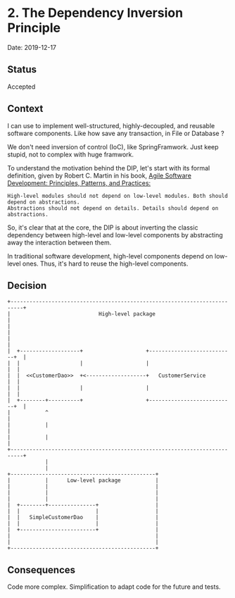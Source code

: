 # 2. The Dependency Inversion Principle

Date: 2019-12-17

## Status

Accepted

## Context

I can use to implement well-structured, highly-decoupled, and reusable software components. Like how save any transaction, in File or Database ? 

We don't need inversion of control (IoC), like SpringFramwork. Just keep stupid, not to complex with huge framwork.

To understand the motivation behind the DIP, let's start with its formal definition, given by Robert C. Martin in his book, [Agile Software Development: Principles, Patterns, and Practices:](https://www.pearson.com/us/higher-education/program/Martin-Agile-Software-Development-Principles-Patterns-and-Practices/PGM272869.html)

    High-level modules should not depend on low-level modules. Both should depend on abstractions.
    Abstractions should not depend on details. Details should depend on abstractions.

So, it's clear that at the core, the DIP is about inverting the classic dependency between high-level and low-level components by abstracting away the interaction between them.

In traditional software development, high-level components depend on low-level ones. Thus, it's hard to reuse the high-level components.

## Decision
```
+--------------------------------------------------------------------------+
|                            High-level package                            |
|                                                                          |
|                                                                          |
|  +-------------------+                    +---------------------------+  |
|  |                   |                    |                           |  |
|  |  <<CustomerDao>>  +<-------------------+   CustomerService         |  |
|  |                   |                    |                           |  |
|  +--------+----------+                    +---------------------------+  |
|           ^                                                              |
|           |                                                              |
|           |                                                              |
+--------------------------------------------------------------------------+
            |
            |
+----------------------------------------------+
|           |      Low-level package           |
|           |                                  |
|           |                                  |
|           |                                  |
|  +--------+---------------+                  |
|  |                        |                  |
|  |   SimpleCustomerDao    |                  |
|  |                        |                  |
|  +------------------------+                  |
|                                              |
|                                              |
+----------------------------------------------+
```

## Consequences

Code more complex. Simplification to adapt code for the future and tests.
